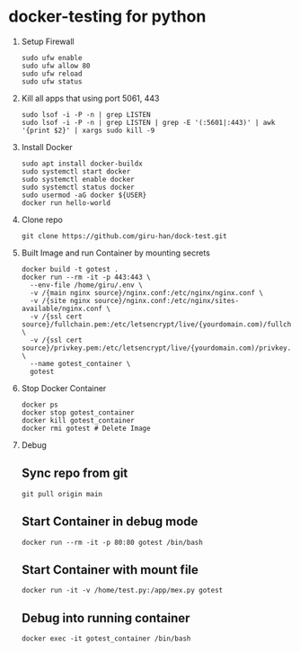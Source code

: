 # docker-testing for python

1. Setup Firewall
   ```
   sudo ufw enable
   sudo ufw allow 80
   sudo ufw reload
   sudo ufw status
   ```

2. Kill all apps that using port 5061, 443
   ```
   sudo lsof -i -P -n | grep LISTEN
   sudo lsof -i -P -n | grep LISTEN | grep -E '(:5601|:443)' | awk '{print $2}' | xargs sudo kill -9
   ```

3. Install Docker
   ```
   sudo apt install docker-buildx
   sudo systemctl start docker
   sudo systemctl enable docker
   sudo systemctl status docker
   sudo usermod -aG docker ${USER}
   docker run hello-world
   ```

4. Clone repo
   ```
   git clone https://github.com/giru-han/dock-test.git
   ```

5. Built Image and run Container by mounting secrets
   ```
   docker build -t gotest .
   docker run --rm -it -p 443:443 \
     --env-file /home/giru/.env \
     -v /{main nginx source}/nginx.conf:/etc/nginx/nginx.conf \
     -v /{site nginx source}/nginx.conf:/etc/nginx/sites-available/nginx.conf \
     -v /{ssl cert source}/fullchain.pem:/etc/letsencrypt/live/{yourdomain.com)/fullchain.pem \
     -v /{ssl cert source}/privkey.pem:/etc/letsencrypt/live/{yourdomain.com)/privkey.pem \
     --name gotest_container \
     gotest
   ```

6. Stop Docker Container
   ```
   docker ps
   docker stop gotest_container
   docker kill gotest_container
   docker rmi gotest # Delete Image
   ```

6. Debug   
   ## Sync repo from git
      `git pull origin main`
   
   ## Start Container in debug mode
      `docker run --rm -it -p 80:80 gotest /bin/bash`
   
   ## Start Container with mount file
      `docker run -it -v /home/test.py:/app/mex.py gotest`
   
   ## Debug into running container
      `docker exec -it gotest_container /bin/bash`
   
   
